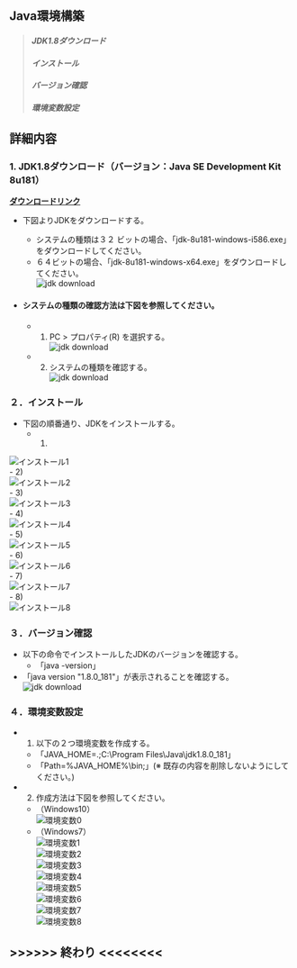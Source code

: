 ## Java環境構築
> #### *JDK1.8ダウンロード*
> #### *インストール*
> #### *バージョン確認*
> #### *環境変数設定*

## 詳細内容
### 1. JDK1.8ダウンロード（バージョン：Java SE Development Kit 8u181）
**[ダウンロードリンク](http://www.oracle.com/technetwork/java/javase/downloads/jdk8-downloads-2133151.html)**    

-  下図よりJDKをダウンロードする。
    -  システムの種類は３２ ビットの場合、「jdk-8u181-windows-i586.exe」をダウンロードしてください。  
    -  ６４ビットの場合、「jdk-8u181-windows-x64.exe」をダウンロードしてください。  
![jdk download](https://github.com/wangdl000/study/blob/master/00_Java%E4%BA%8B%E5%89%8D/resource_jdk/01_download.PNG)    

- #### システムの種類の確認方法は下図を参照してください。  
     -  1) PC \> プロパティ(R) を選択する。  
![jdk download](https://github.com/wangdl000/study/blob/master/00_Java%E4%BA%8B%E5%89%8D/resource_jdk/01_01_pc_prop.png)    
     -  2) システムの種類を確認する。  
![jdk download](https://github.com/wangdl000/study/blob/master/00_Java%E4%BA%8B%E5%89%8D/resource_jdk/01_02_sys_type.png)    

### ２．インストール  
-  下図の順番通り、JDKをインストールする。  
    -  1)  
![インストール1](https://github.com/wangdl000/study/blob/master/00_Java%E4%BA%8B%E5%89%8D/resource_jdk/02_01_jdk_file.PNG)  
    -  2)  
![インストール2](https://github.com/wangdl000/study/blob/master/00_Java%E4%BA%8B%E5%89%8D/resource_jdk/02_02_conform.PNG)  
    -  3)  
![インストール3](https://github.com/wangdl000/study/blob/master/00_Java%E4%BA%8B%E5%89%8D/resource_jdk/002_03_next.PNG)  
    -  4)  
![インストール4](https://github.com/wangdl000/study/blob/master/00_Java%E4%BA%8B%E5%89%8D/resource_jdk/02_04_path.PNG)  
    -  5)  
![インストール5](https://github.com/wangdl000/study/blob/master/00_Java%E4%BA%8B%E5%89%8D/resource_jdk/02_05_installing.PNG)    
    -  6)  
![インストール6](https://github.com/wangdl000/study/blob/master/00_Java%E4%BA%8B%E5%89%8D/resource_jdk/02_06_jre_path.PNG)    
    -  7)  
![インストール7](https://github.com/wangdl000/study/blob/master/00_Java%E4%BA%8B%E5%89%8D/resource_jdk/02_07_jre_installing.PNG)    
    -  8)  
![インストール8](https://github.com/wangdl000/study/blob/master/00_Java%E4%BA%8B%E5%89%8D/resource_jdk/02_08_complete.PNG)    

### ３．バージョン確認
-  以下の命令でインストールしたJDKのバージョンを確認する。
    -  「java -version」  
-  「java version "1.8.0_181"」が表示されることを確認する。
![jdk download](https://github.com/wangdl000/study/blob/master/00_Java%E4%BA%8B%E5%89%8D/resource_jdk/03_01_jdk_version.PNG)    

### ４．環境変数設定
-  1) 以下の２つ環境変数を作成する。
    -  「JAVA_HOME=.;C:\Program Files\Java\jdk1.8.0_181」  
    -  「Path=%JAVA_HOME%\bin;」(※ 既存の内容を削除しないようにしてください。)  
-  2) 作成方法は下図を参照してください。  
    -  （Windows10）  
![環境変数0](https://github.com/wangdl000/study/blob/master/00_Java%E4%BA%8B%E5%89%8D/resource_jdk/04_01_JAVA_HOME.PNG)    
    -  （Windows7）  
![環境変数1](https://github.com/wangdl000/study/blob/master/00_Java%E4%BA%8B%E5%89%8D/resource_jdk/04_11.PNG)  
![環境変数2](https://github.com/wangdl000/study/blob/master/00_Java%E4%BA%8B%E5%89%8D/resource_jdk/04_12.PNG)  
![環境変数3](https://github.com/wangdl000/study/blob/master/00_Java%E4%BA%8B%E5%89%8D/resource_jdk/04_13.PNG)  
![環境変数4](https://github.com/wangdl000/study/blob/master/00_Java%E4%BA%8B%E5%89%8D/resource_jdk/04_14.PNG)  
![環境変数5](https://github.com/wangdl000/study/blob/master/00_Java%E4%BA%8B%E5%89%8D/resource_jdk/04_15.PNG)  
![環境変数6](https://github.com/wangdl000/study/blob/master/00_Java%E4%BA%8B%E5%89%8D/resource_jdk/04_16.PNG)  
![環境変数7](https://github.com/wangdl000/study/blob/master/00_Java%E4%BA%8B%E5%89%8D/resource_jdk/04_17.PNG)  
![環境変数8](https://github.com/wangdl000/study/blob/master/00_Java%E4%BA%8B%E5%89%8D/resource_jdk/04_18.PNG)    

## \>>>>>>    終わり <<<<<<<<

